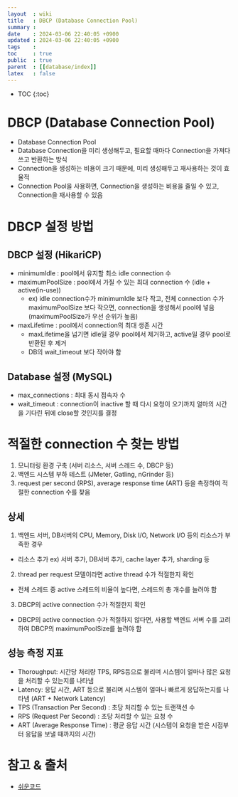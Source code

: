 ```yaml
---
layout  : wiki
title   : DBCP (Database Connection Pool)
summary : 
date    : 2024-03-06 22:40:05 +0900
updated : 2024-03-06 22:40:05 +0900
tags    : 
toc     : true
public  : true
parent  : [[database/index]]
latex   : false
---
```

* TOC
{:toc}

# DBCP (Database Connection Pool)
- Database Connection Pool
- Database Connection을 미리 생성해두고, 필요할 때마다 Connection을 가져다 쓰고 반환하는 방식
- Connection을 생성하는 비용이 크기 때문에, 미리 생성해두고 재사용하는 것이 효율적
- Connection Pool을 사용하면, Connection을 생성하는 비용을 줄일 수 있고, Connection을 재사용할 수 있음

# DBCP 설정 방법
## DBCP 설정 (HikariCP)
- minimumIdle : pool에서 유지할 최소 idle connection 수
- maximumPoolSize : pool에서 가질 수 있는 최대 connection 수 (idle + active(in-use))
  - ex) idle connection수가 minimumIdle 보다 작고, 전체 connection 수가 maximumPoolSize 보다 작으면, connection을 생성해서 pool에 넣음 (maximumPoolSize가 우선 순위가 높음)
- maxLifetime : pool에서 connection의 최대 생존 시간
  - maxLifetime을 넘기면 idle일 경우 pool에서 제거하고, active일 경우 pool로 반환된 후 제거
  - DB의 wait_timeout 보다 작아야 함

## Database 설정 (MySQL)
- max_connections : 최대 동시 접속자 수
- wait_timeout : connection이 inactive 할 때 다시 요청이 오기까지 얼마의 시간을 기다린 뒤에 close할 것인지를 결정

# 적절한 connection 수 찾는 방법 
1. 모니터링 환경 구축 (서버 리소스, 서버 스레드 수, DBCP 등)
2. 백엔드 시스템 부하 테스트 (JMeter, Gatling, nGrinder 등)
3. request per second (RPS), average response time (ART) 등을 측정하여 적절한 connection 수를 찾음 
  
## 상세
1. 백엔드 서버, DB서버의 CPU, Memory, Disk I/O, Network I/O 등의 리소스가 부족한 경우
- 리소스 추가 ex) 서버 추가, DB서버 추가, cache layer 추가, sharding 등
2. thread per request 모델이라면 active thread 수가 적절한지 확인
- 전체 스레드 중 active 스레드의 비율이 높다면, 스레드의 총 개수를 늘려야 함
3. DBCP의 active connection 수가 적절한지 확인
- DBCP의 active connection 수가 적절하지 않다면, 사용할 백엔드 서버 수를 고려하여 DBCP의 maximumPoolSize를 늘려야 함 

## 성능 측정 지표 
- Thoroughput: 시간당 처리량 TPS, RPS등으로 불리며 시스템이 얼마나 많은 요청을 처리할 수 있는지를 나타냄
- Latency: 응답 시간, ART 등으로 불리며 시스템이 얼마나 빠르게 응답하는지를 나타냄 (ART + Network Latency)
- TPS (Transaction Per Second) : 초당 처리할 수 있는 트랜잭션 수
- RPS (Request Per Second) : 초당 처리할 수 있는 요청 수
- ART (Average Response Time) : 평균 응답 시간 (시스템이 요청을 받은 시점부터 응답을 보낼 때까지의 시간)

# 참고 & 출처
- [쉬운코드](https://www.youtube.com/@ez.)